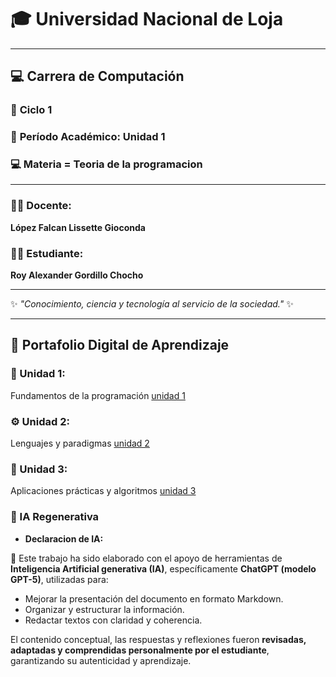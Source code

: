 # 🎓 **Universidad Nacional de Loja**  

-------------------------------------------------------------------------------------------------------------------------------------

## 💻 **Carrera de Computación**  
### 🧮 **Ciclo 1**  
### 📘 **Período Académico:** Unidad 1  
### 💻 Materia = Teoria de la programacion 

-------------------------------------------------------------------------------------------------------------------------------------

### 👩‍🏫 **Docente:**  
**López Falcan Lissette Gioconda**  

### 🧑‍🎓 **Estudiante:**  
**Roy Alexander Gordillo Chocho**

-------------------------------------------------------------------------------------------------------------------------------------

✨ *"Conocimiento, ciencia y tecnología al servicio de la sociedad."* ✨  

------------------------------------------------------------------------------------------------------------------------------------

## 📁 Portafolio Digital de Aprendizaje

### 📘 Unidad 1:
Fundamentos de la programación
[unidad 1](unidad1.md)
### ⚙️ Unidad 2: 
Lenguajes y paradigmas
[unidad 2](unidad2.md)
### 🧪 Unidad 3:
Aplicaciones prácticas y algoritmos
[unidad 3](unidad3.md)

### 🤖 IA Regenerativa

-  **Declaracion de IA:**  

🧠 Este trabajo ha sido elaborado con el apoyo de herramientas de **Inteligencia Artificial generativa (IA)**, específicamente **ChatGPT (modelo GPT-5)**, utilizadas para:

- Mejorar la presentación del documento en formato Markdown.  
- Organizar y estructurar la información.  
- Redactar textos con claridad y coherencia.  

El contenido conceptual, las respuestas y reflexiones fueron **revisadas, adaptadas y comprendidas personalmente por el estudiante**, garantizando su autenticidad y aprendizaje.


